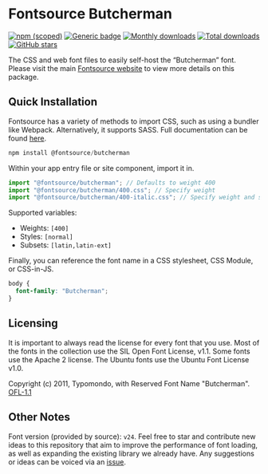 # Fontsource Butcherman

[![npm (scoped)](https://img.shields.io/npm/v/@fontsource/butcherman?color=brightgreen)](https://www.npmjs.com/package/@fontsource/butcherman) [![Generic badge](https://img.shields.io/badge/fontsource-passing-brightgreen)](https://github.com/fontsource/fontsource) [![Monthly downloads](https://badgen.net/npm/dm/@fontsource/butcherman)](https://github.com/fontsource/fontsource) [![Total downloads](https://badgen.net/npm/dt/@fontsource/butcherman)](https://github.com/fontsource/fontsource) [![GitHub stars](https://img.shields.io/github/stars/fontsource/fontsource.svg?style=social&label=Star)](https://github.com/fontsource/fontsource/stargazers)

The CSS and web font files to easily self-host the “Butcherman” font. Please visit the main [Fontsource website](https://fontsource.org/fonts/butcherman) to view more details on this package.

## Quick Installation

Fontsource has a variety of methods to import CSS, such as using a bundler like Webpack. Alternatively, it supports SASS. Full documentation can be found [here](https://fontsource.org/docs/getting-started/introduction).

```javascript
npm install @fontsource/butcherman
```

Within your app entry file or site component, import it in.

```javascript
import "@fontsource/butcherman"; // Defaults to weight 400
import "@fontsource/butcherman/400.css"; // Specify weight
import "@fontsource/butcherman/400-italic.css"; // Specify weight and style

```

Supported variables:
- Weights: `[400]`
- Styles: `[normal]`
- Subsets: `[latin,latin-ext]`

Finally, you can reference the font name in a CSS stylesheet, CSS Module, or CSS-in-JS.

```css
body {
  font-family: "Butcherman";
}
```

## Licensing
It is important to always read the license for every font that you use.
Most of the fonts in the collection use the SIL Open Font License, v1.1. Some fonts use the Apache 2 license. The Ubuntu fonts use the Ubuntu Font License v1.0.

Copyright (c) 2011, Typomondo, with Reserved Font Name  "Butcherman".
[OFL-1.1](http://scripts.sil.org/OFL)

## Other Notes
Font version (provided by source): `v24`.
Feel free to star and contribute new ideas to this repository that aim to improve the performance of font loading, as well as expanding the existing library we already have. Any suggestions or ideas can be voiced via an [issue](https://github.com/fontsource/fontsource/issues).